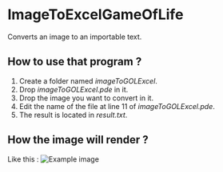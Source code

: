 # ImageToExcelGameOfLife
Converts an image to an importable text.

## How to use that program ?
1. Create a folder named *imageToGOLExcel*.
2. Drop *imageToGOLExcel.pde* in it.
3. Drop the image you want to convert in it.
4. Edit the name of the file at line 11 of *imageToGOLExcel.pde*.
5. The result is located in *result.txt*.

## How the image will render ?
Like this :
![Example image](image)
